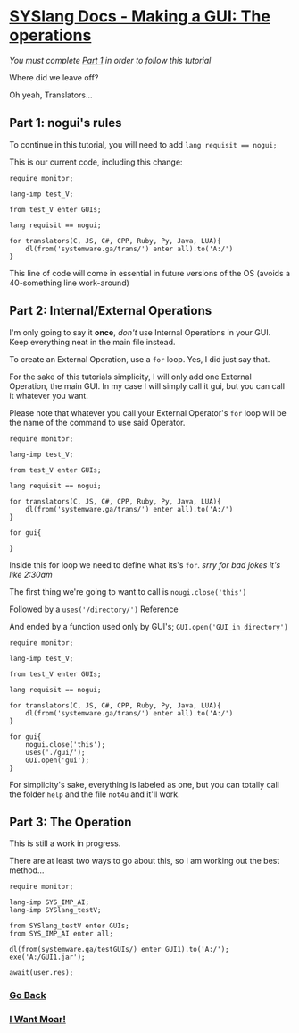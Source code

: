 # [SYSlang Docs - Making a GUI: The operations](https://jodri-code.github.io/sysl-docs/SYSlang/#index)

_You must complete [Part 1](https://jodri-code.github.io/sysl-docs/SYSlang/tutorials/GUI1) in order to follow this tutorial_

Where did we leave off?

Oh yeah, Translators...

## Part 1: nogui's rules
To continue in this tutorial, you will need to add `lang requisit == nogui;`

This is our current code, including this change:
```
require monitor;

lang-imp test_V;

from test_V enter GUIs;

lang requisit == nogui;

for translators(C, JS, C#, CPP, Ruby, Py, Java, LUA){
    dl(from('systemware.ga/trans/') enter all).to('A:/')
}
```

This line of code will come in essential in future versions of the OS (avoids a 40-something line work-around)

## Part 2: Internal/External Operations
I'm only going to say it **once**, _don't_ use Internal Operations in your GUI.
Keep everything neat in the main file instead.

To create an External Operation, use a `for` loop. Yes, I did just say that.

For the sake of this tutorials simplicity, I will only add one External Operation, the main GUI. In my case I will simply call it gui, but you can call it whatever you want.

Please note that whatever you call your External Operator's `for` loop will be the name of the command to use said Operator.
```
require monitor;

lang-imp test_V;

from test_V enter GUIs;

lang requisit == nogui;

for translators(C, JS, C#, CPP, Ruby, Py, Java, LUA){
    dl(from('systemware.ga/trans/') enter all).to('A:/')
}

for gui{

}
```

Inside this for loop we need to define what its's `for`. _srry for bad jokes it's like 2:30am_

The first thing we're going to want to call is `nougi.close('this')`

Followed by a `uses('/directory/')` Reference

And ended by a function used only by GUI's; `GUI.open('GUI_in_directory')`
```
require monitor;

lang-imp test_V;

from test_V enter GUIs;

lang requisit == nogui;

for translators(C, JS, C#, CPP, Ruby, Py, Java, LUA){
    dl(from('systemware.ga/trans/') enter all).to('A:/')
}

for gui{
    nogui.close('this');
    uses('./gui/');
    GUI.open('gui');
}
```

For simplicity's sake, everything is labeled as one, but you can totally call the folder `help` and the file `not4u` and it'll work.

## Part 3: The Operation
This is still a work in progress.

There are at least two ways to go about this, so I am working out the best method...
```
require monitor;

lang-imp SYS_IMP_AI;
lang-imp SYSlang_testV;

from SYSlang_testV enter GUIs;
from SYS_IMP_AI enter all;

dl(from(systemware.ga/testGUIs/) enter GUI1).to('A:/');
exe('A:/GUI1.jar');

await(user.res);
```

### [Go Back](https://jodri-code.github.io/sysl-docs/SYSlang/#index)
### [I Want Moar!](https://jodri-code.github.io/sysl-docs/SYSlang/tutorials/GUI3)
